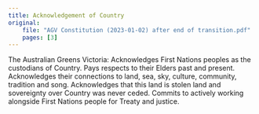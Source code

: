 ```yaml
---
title: Acknowledgement of Country
original:
    file: "AGV Constitution (2023-01-02) after end of transition.pdf"
    pages: [3]
---
```


The Australian Greens Victoria: 
Acknowledges First Nations peoples as the custodians of Country.
Pays respects to their Elders past and present.
Acknowledges their connections to land, sea, sky, culture, community, tradition and song. Acknowledges that this land is stolen land and sovereignty over Country was never ceded. Commits to actively working alongside First Nations people for Treaty and justice.


